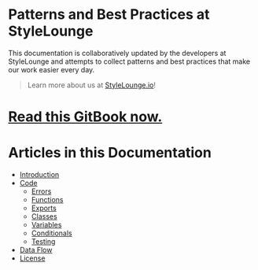 # Patterns and Best Practices at StyleLounge

This documentation is collaboratively updated by the developers at StyleLounge and attempts to collect patterns and best practices that make our work easier every day.

> Learn more about us at [StyleLounge.io](/StyleLounge.io)!

# [Read this GitBook now.](https://stylelounge.gitbooks.io/style/content/)

# Articles in this Documentation

* [Introduction](README.md)
* [Code](code.md)
  * [Errors](errors.md)
  * [Functions](functions.md)
  * [Exports](exports.md)
  * [Classes](classes.md)
  * [Variables](variables.md)
  * [Conditionals](conditionals.md)
  * [Testing](testing.md)
* [Data Flow](data-flow.md)
* [License](license.md)




